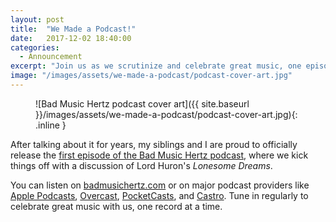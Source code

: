 ```yaml
---
layout: post
title:  "We Made a Podcast!"
date:   2017-12-02 18:40:00
categories:
  - Announcement
excerpt: "Join us as we scrutinize and celebrate great music, one episode at a time"
image: "/images/assets/we-made-a-podcast/podcast-cover-art.jpg"
---
```


<figure markdown="1">
![Bad Music Hertz podcast cover art]({{ site.baseurl }}/images/assets/we-made-a-podcast/podcast-cover-art.jpg){: .inline }
</figure>

After talking about it for years, my siblings and I are proud to officially release the [first episode of the Bad Music Hertz podcast](https://badmusichertz.com/post/lonesome-dreams), where we kick things off with a discussion of Lord Huron's *Lonesome Dreams*.

You can listen on [badmusichertz.com](https://badmusichertz.com/post/lonesome-dreams) or on major podcast providers like [Apple Podcasts](https://itunes.apple.com/us/podcast/bad-music-hertz/id1319023897?mt=2), [Overcast](https://overcast.fm/itunes1319023897/bad-music-hertz), [PocketCasts](http://pca.st/CW0I), and [Castro](https://castro.fm/podcast/646cabb9-ef9d-4d37-bef1-b5006a17c44a). Tune in regularly to celebrate great music with us, one record at a time.